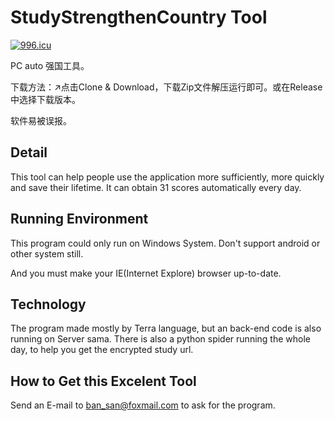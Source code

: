 # StudyStrengthenCountry Tool

[![996.icu](https://img.shields.io/badge/link-996.icu-red.svg)](https://996.icu)

PC auto 强国工具。

下载方法：↗点击Clone & Download，下载Zip文件解压运行即可。或在Release中选择下载版本。

软件易被误报。

## Detail

This tool can help people use the application more sufficiently, more quickly and save their lifetime.  It can obtain 31 scores automatically every day.

## Running Environment

This program could only run on Windows System. Don't support android or other system still.

And you must make your IE(Internet Explore) browser up-to-date.

## Technology

The program made mostly by Terra language, but an back-end code is also running on Server sama. There is also a python spider running the whole day, to help you get the encrypted study url.

## How to Get this Excelent Tool

Send an E-mail to ban_san@foxmail.com to ask for the program.

